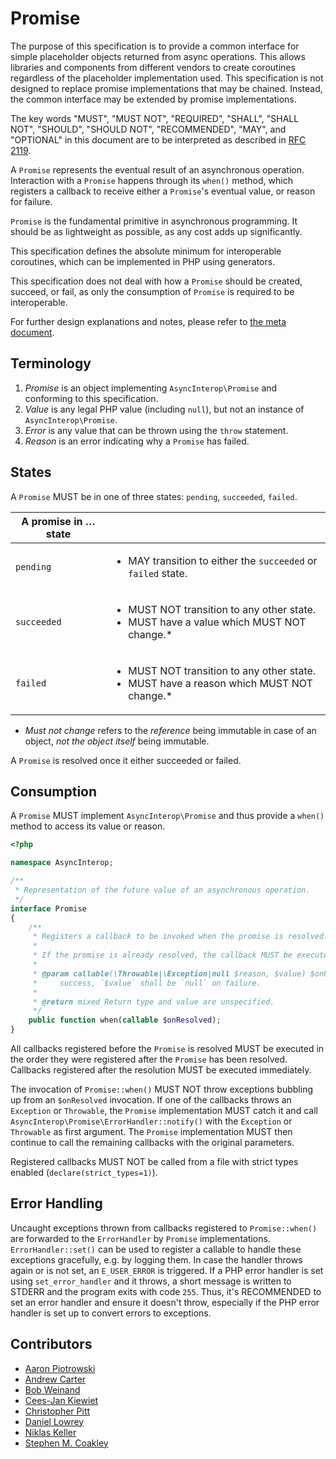 # Promise

The purpose of this specification is to provide a common interface for simple placeholder objects returned from async operations. This allows libraries and components from different vendors to create coroutines regardless of the placeholder implementation used. This specification is not designed to replace promise implementations that may be chained. Instead, the common interface may be extended by promise implementations.

The key words "MUST", "MUST NOT", "REQUIRED", "SHALL", "SHALL NOT", "SHOULD",
"SHOULD NOT", "RECOMMENDED", "MAY", and "OPTIONAL" in this document are to be
interpreted as described in [RFC 2119][].

A `Promise` represents the eventual result of an asynchronous operation. Interaction with a `Promise` happens through its `when()` method, which registers a callback to receive either a `Promise`'s eventual value, or reason for failure.

`Promise` is the fundamental primitive in asynchronous programming. It should be as lightweight as possible, as any cost adds up significantly.

This specification defines the absolute minimum for interoperable coroutines, which can be implemented in PHP using generators.

This specification does not deal with how a `Promise` should be created, succeed, or fail, as only the consumption of `Promise` is required to be interoperable.

For further design explanations and notes, please refer to [the meta document](META.md).

## Terminology

1. _Promise_ is an object implementing `AsyncInterop\Promise` and conforming to this specification.
2. _Value_ is any legal PHP value (including `null`), but not an instance of `AsyncInterop\Promise`.
3. _Error_ is any value that can be thrown using the `throw` statement.
4. _Reason_ is an error indicating why a `Promise` has failed.

## States

A `Promise` MUST be in one of three states: `pending`, `succeeded`, `failed`.

| A promise in … state | &nbsp; |
|----------------------|--------|
|`pending`  | <ul><li>MAY transition to either the `succeeded` or `failed` state.</li></ul>                                |
|`succeeded`| <ul><li>MUST NOT transition to any other state.</li><li>MUST have a value which MUST NOT change.*</li></ul>  |
|`failed`   | <ul><li>MUST NOT transition to any other state.</li><li>MUST have a reason which MUST NOT change.*</li></ul> |

* _Must not change_ refers to the _reference_ being immutable in case of an object, _not the object itself_ being immutable.

A `Promise` is resolved once it either succeeded or failed.

## Consumption

A `Promise` MUST implement `AsyncInterop\Promise` and thus provide a `when()` method to access its value or reason.

```php
<?php

namespace AsyncInterop;

/**
 * Representation of the future value of an asynchronous operation.
 */
interface Promise
{
    /**
     * Registers a callback to be invoked when the promise is resolved.
     *
     * If the promise is already resolved, the callback MUST be executed immediately.
     *
     * @param callable(\Throwable|\Exception|null $reason, $value) $onResolved `$reason` shall be `null` on
     *     success, `$value` shall be `null` on failure.
     *
     * @return mixed Return type and value are unspecified.
     */
    public function when(callable $onResolved);
}
```

All callbacks registered before the `Promise` is resolved MUST be executed in the order they were registered after the `Promise` has been resolved. Callbacks registered after the resolution MUST be executed immediately.

The invocation of `Promise::when()` MUST NOT throw exceptions bubbling up from an `$onResolved` invocation. If one of the callbacks throws an `Exception` or `Throwable`, the `Promise` implementation MUST catch it and call `AsyncInterop\Promise\ErrorHandler::notify()` with the `Exception` or `Throwable` as first argument. The `Promise` implementation MUST then continue to call the remaining callbacks with the original parameters.

Registered callbacks MUST NOT be called from a file with strict types enabled (`declare(strict_types=1)`).

## Error Handling

Uncaught exceptions thrown from callbacks registered to `Promise::when()` are forwarded to the `ErrorHandler` by `Promise` implementations. `ErrorHandler::set()` can be used to register a callable to handle these exceptions gracefully, e.g. by logging them. In case the handler throws again or is not set, an `E_USER_ERROR` is triggered. If a PHP error handler is set using `set_error_handler` and it throws, a short message is written to STDERR and the program exits with code `255`. Thus, it's RECOMMENDED to set an error handler and ensure it doesn't throw, especially if the PHP error handler is set up to convert errors to exceptions.

## Contributors

* [Aaron Piotrowski](https://github.com/trowski)
* [Andrew Carter](https://github.com/AndrewCarterUK)
* [Bob Weinand](https://github.com/bwoebi)
* [Cees-Jan Kiewiet](https://github.com/WyriHaximus)
* [Christopher Pitt](https://github.com/assertchris)
* [Daniel Lowrey](https://github.com/rdlowrey)
* [Niklas Keller](https://github.com/kelunik)
* [Stephen M. Coakley](https://github.com/coderstephen)

[RFC 2119]: http://tools.ietf.org/html/rfc2119
